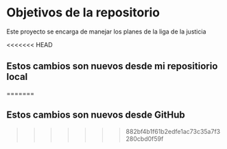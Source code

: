 # Objetivos de la repositorio

Este proyecto se encarga de manejar los planes de la liga de la justicia


<<<<<<< HEAD
## Estos cambios son nuevos desde mi repositiorio local
=======
## Estos cambios son nuevos desde GitHub
>>>>>>> 882bf4b1f61b2edfe1ac73c35a7f3280cbd0f59f
